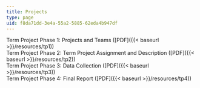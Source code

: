```yaml
---
title: Projects
type: page
uid: f8da71dd-3e4a-55a2-5885-62eda4b947df
---
```


Term Project Phase 1: Projects and Teams ([PDF]({{< baseurl >}}/resources/tp1))  
Term Project Phase 2: Term Project Assignment and Description ([PDF]({{< baseurl >}}/resources/tp2))  
Term Project Phase 3: Data Collection ([PDF]({{< baseurl >}}/resources/tp3))  
Term Project Phase 4: Final Report ([PDF]({{< baseurl >}}/resources/tp4))